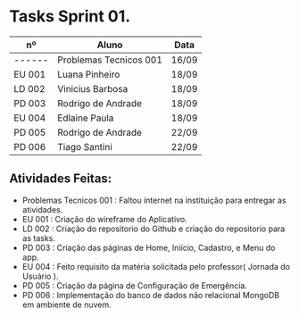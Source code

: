 # Tasks Sprint 01.

   
| nº     | Aluno            | Data     |
|--------|------------------|----------|
| ------ |  Problemas Tecnicos 001  | 16/09    |
| EU 001 |  Luana Pinheiro  | 18/09    |
| LD 002 |  Vinicius Barbosa| 18/09    |
| PD 003 |  Rodrigo de Andrade | 18/09 |
| EU 004 |  Edlaine Paula | 18/09  |
| PD 005 |  Rodrigo de Andrade | 22/09 |
| PD 006 |  Tiago Santini | 22/09  |

<h2>
  Atividades Feitas:
</h2>

- Problemas Tecnicos 001 : Faltou internet na instituição para entregar as atividades.
- EU 001 : Criação do wireframe do Aplicativo.
- LD 002 : Criação do repositorio do Github e criação do repositorio para as tasks.
- PD 003 : Criação das páginas de Home, Iniício, Cadastro, e Menu do app.
- EU 004 : Feito requisito da matéria solicitada pelo professor( Jornada do Usuário ).
- PD 005 : Criação da página de Configuração de Emergência.
- PD 006 : Implementação do banco de dados não relacional MongoDB em ambiente de nuvem.  
